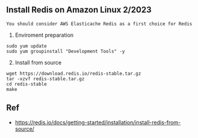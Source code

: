 ## Install Redis on Amazon Linux 2/2023


`You should consider AWS Elasticache Redis as a first choice for Redis`

1. Enviroment preparation

```
sudo yum update
sudo yum groupinstall "Development Tools" -y
```

2. Install from source

```
wget https://download.redis.io/redis-stable.tar.gz
tar -xzvf redis-stable.tar.gz
cd redis-stable
make
```

## Ref

* https://redis.io/docs/getting-started/installation/install-redis-from-source/